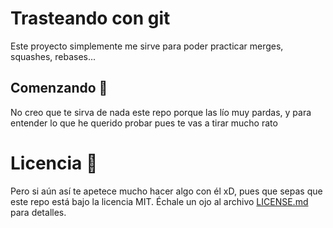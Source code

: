 # Trasteando con git

Este proyecto simplemente me sirve para poder practicar merges, squashes, rebases... 

## Comenzando 🚀

No creo que te sirva de nada este repo porque las lío muy pardas, y para entender lo que he querido probar pues te vas a tirar mucho rato

# Licencia 📄

Pero si aún así te apetece mucho hacer algo con él xD, pues que sepas que este repo está bajo la licencia MIT. Échale un ojo al archivo [LICENSE.md](LICENSE.md) para detalles.

